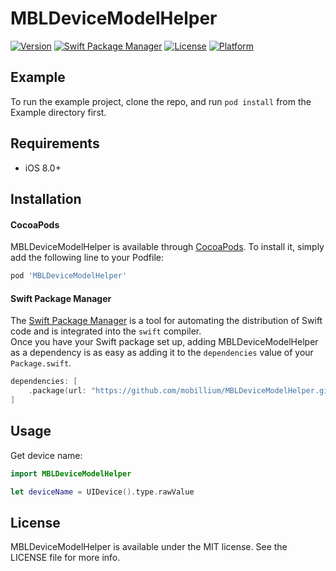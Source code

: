 # MBLDeviceModelHelper
[![Version](https://img.shields.io/cocoapods/v/MBLDeviceModelHelper.svg?style=flat)](https://cocoapods.org/pods/MBLDeviceModelHelper)
[![Swift Package Manager](https://img.shields.io/badge/Swift_Package_Manager-compatible-orange?style=flat-square)](https://img.shields.io/badge/Swift_Package_Manager-compatible-orange?style=flat-square)
[![License](https://img.shields.io/cocoapods/l/MBLDeviceModelHelper.svg?style=flat)](https://cocoapods.org/pods/MBLDeviceModelHelper)
[![Platform](https://img.shields.io/cocoapods/p/MBLDeviceModelHelper.svg?style=flat)](https://cocoapods.org/pods/MBLDeviceModelHelper)

## Example

To run the example project, clone the repo, and run `pod install` from the Example directory first.

## Requirements

- iOS 8.0+

## Installation

#### CocoaPods

MBLDeviceModelHelper is available through [CocoaPods](https://cocoapods.org). To install
it, simply add the following line to your Podfile:

```ruby
pod 'MBLDeviceModelHelper'
```
#### Swift Package Manager

The [Swift Package Manager](https://swift.org/package-manager/) is a tool for automating the distribution of Swift code and is integrated into the `swift` compiler.    
Once you have your Swift package set up, adding MBLDeviceModelHelper as a dependency is as easy as adding it to the `dependencies` value of your `Package.swift`.

```swift
dependencies: [
    .package(url: "https://github.com/mobillium/MBLDeviceModelHelper.git", .upToNextMajor(from: "1.2.0"))
]
```

## Usage


Get device name:
```swift
import MBLDeviceModelHelper

let deviceName = UIDevice().type.rawValue

```

## License

MBLDeviceModelHelper is available under the MIT license. See the LICENSE file for more info.

